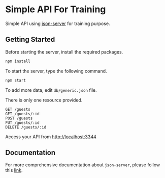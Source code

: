 # Simple API For Training

Simple API using [json-server](https://https://github.com/typicode/json-server) for training purpose.

## Getting Started

Before starting the server, install the required packages.

```bash
npm install
```

To start the server, type the following command.

```bash
npm start
```

To add more data, edit `db/generic.json` file.

There is only one resource provided.

```text
GET /guests
GET /guests/:id
POST /guests
PUT /guests/:id
DELETE /guests/:id
```

Access your API from [http://localhost:3344](http://localhost:3344)

## Documentation

For more comprehensive documentation about `json-server`, please follow this [link](https://https://github.com/typicode/json-server).
